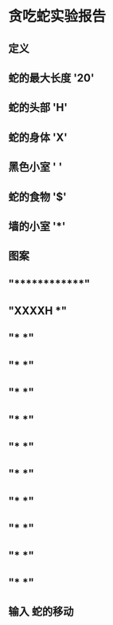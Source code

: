 # 贪吃蛇实验报告
## 定义
## 蛇的最大长度 '20'
## 蛇的头部 'H'
## 蛇的身体 'X'
## 黑色小室 ' '
## 蛇的食物 '$'
## 墙的小室 '*'
## 图案
##  "************"
## "XXXXH       *"
## "*          *"
## "*          *"
## "*          *"
## "*          *"
## "*          *"
## "*          *"
## "*          *"
## "*          *"
## "*          *"
## "*          *"
## 输入 蛇的移动
## 

